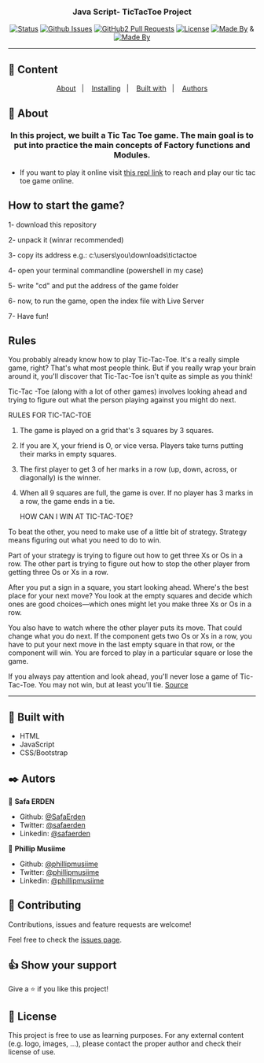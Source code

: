 <h3 align="center">Java Script- TicTacToe Project</h3>

<div align="center">

[![Status](https://img.shields.io/badge/status-active-success.svg)]()
[![Github Issues](https://img.shields.io/badge/GitHub-Issues-orange)](https://github.com/SafaErden/TicTacToe-Javascript/issues)
[![GitHub2 Pull Requests](https://img.shields.io/badge/GitHub-Pull%20Requests-blue)](https://github.com/SafaErden/TicTacToe-Javascript/pulls)
[![License](https://img.shields.io/badge/license-MIT-blue.svg)](/LICENSE)
[![Made By](https://img.shields.io/badge/Made%20By-Phillip%20Musiime-brightgreen)](https://github.com/PhillipUg) &
[![Made By](https://img.shields.io/badge/Made%20By-Safa%20Erden-brightgreen)](https://github.com/safaerden)

</div>

---

## 📝 Content

<p align="center">
<a href="#about">About</a>&nbsp;&nbsp;&nbsp;|&nbsp;&nbsp;&nbsp;
<a href="#installing">Installing</a>&nbsp;&nbsp;&nbsp;|&nbsp;&nbsp;&nbsp;
<a href="#built_using">Built with</a>&nbsp;&nbsp;&nbsp;|&nbsp;&nbsp;&nbsp;
<a href="#author">Authors</a>
</p>

## 🧐 About <a name = "about"></a>

<h3 align="center"> In this project, we built a Tic Tac Toe game. The main goal is to put into practice the main concepts of Factory functions and Modules.</h3>

- If you want to play it online visit [this repl link](https://repl.it/@SafaErden/Tic-Tac-Toe) to reach and play our tic tac toe game online.

<h2>How to start the game?</h2>

1- download this repository

2- unpack it (winrar recommended)

3- copy its address e.g.: c:\users\you\downloads\tictactoe

4- open your terminal commandline (powershell in my case)

5- write "cd" and put the address of the game folder

6- now, to run the game, open the index file with Live Server

7- Have fun!

<h2>Rules</h2>

You probably already know how to play Tic-Tac-Toe. It's a really simple game, right? That's what most people think. But if you really wrap your brain around it, you'll discover that Tic-Tac-Toe isn't quite as simple as you think!

Tic-Tac -Toe (along with a lot of other games) involves looking ahead and trying to figure out what the person playing against you might do next.

RULES FOR TIC-TAC-TOE

1. The game is played on a grid that's 3 squares by 3 squares.

2. If you are X, your friend is O, or vice versa. Players take turns putting their marks in empty squares.

3. The first player to get 3 of her marks in a row (up, down, across, or diagonally) is the winner.

4. When all 9 squares are full, the game is over. If no player has 3 marks in a row, the game ends in a tie.

   HOW CAN I WIN AT TIC-TAC-TOE?

To beat the other, you need to make use of a little bit of strategy. Strategy means figuring out what you need to do to win.

Part of your strategy is trying to figure out how to get three Xs or Os in a row. The other part is trying to figure out how to stop the other player from getting three Os or Xs in a row.

After you put a sign in a square, you start looking ahead. Where's the best place for your next move? You look at the empty squares and decide which ones are good choices—which ones might let you make three Xs or Os in a row.

You also have to watch where the other player puts its move. That could change what you do next. If the component gets two Os or Xs in a row, you have to put your next move in the last empty square in that row, or the component will win. You are forced to play in a particular square or lose the game.

If you always pay attention and look ahead, you'll never lose a game of Tic-Tac-Toe. You may not win, but at least you'll tie.
<a href="https://www.exploratorium.edu/brain_explorer/tictactoe.html">Source</a>

---

## 🔧 Built with<a name = "built_using"></a>

- HTML
- JavaScript
- CSS/Bootstrap

## ✒️ Autors <a name = "author"></a>

👤 **Safa ERDEN**

- Github: [@SafaErden](https://github.com/SafaErden)
- Twitter: [@safaerden](https://twitter.com/safaerden)
- Linkedin: [@safaerden](https://www.linkedin.com/in/safaerden/)

👤 **Phillip Musiime**

- Github: [@phillipmusiime](https://github.com/PhillipUg)
- Twitter: [@phillipmusiime]()
- Linkedin: [@phillipmusiime]()

## 🤝 Contributing

Contributions, issues and feature requests are welcome!

Feel free to check the [issues page](https://github.com/SafaErden/TicTacToe-Javascript/issues).

## 👍 Show your support

Give a ⭐️ if you like this project!

## 📝 License

This project is free to use as learning purposes. For any external content (e.g. logo, images, ...), please contact the proper author and check their license of use.